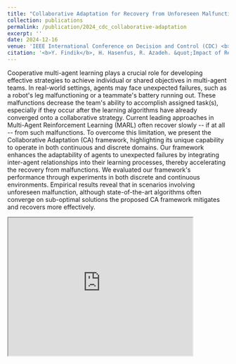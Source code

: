 ```yaml
---
title: "Collaborative Adaptation for Recovery from Unforeseen Malfunctions in Discrete and Continuous MARL Domains <b>(Under Review)</b>"
collection: publications
permalink: /publication/2024_cdc_collaborative-adaptation
excerpt: ''
date: 2024-12-16
venue: 'IEEE International Conference on Decision and Control (CDC) <b>(Under Review)</b>'
citation: '<b>Y. Findik</b>, H. Hasenfus, R. Azadeh. &quot;Impact of Relational Networks in Multi-Agent Learning: A Value-Based Factorization View.&quot; <i>In proceeding 63rd IEEE Conference on Decision and Control (CDC), Milan, Italy, pp. xx-xx, Dec. 16-19, 2024</i>.'
---
```


Cooperative multi-agent learning plays a crucial role for developing effective strategies to achieve individual or shared objectives in multi-agent teams. In real-world settings, agents may face unexpected failures, such as a robot's leg malfunctioning or a teammate's battery running out. These malfunctions decrease the team's ability to accomplish assigned task(s), especially if they occur after the learning algorithms have already converged onto a collaborative strategy. Current leading approaches in Multi-Agent Reinforcement Learning (MARL) often recover slowly -- if at all -- from such malfunctions. To overcome this limitation, we present the Collaborative Adaptation (CA) framework, highlighting its unique capability to operate in both continuous and discrete domains. Our framework enhances the adaptability of agents to unexpected failures by integrating inter-agent relationships into their learning processes, thereby accelerating the recovery from malfunctions. We evaluated our framework's performance through experiments in both discrete and continuous environments. Empirical results reveal that in scenarios involving unforeseen malfunction, although state-of-the-art algorithms often converge on sub-optimal solutions the proposed CA framework mitigates and recovers more effectively.

<iframe width="420" height="315"
src="https://www.youtube.com/embed/-0Qd5jyRGIY">
</iframe>
